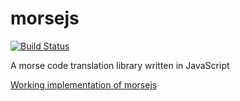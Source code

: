# morsejs

[![Build Status](https://travis-ci.org/zero298/morsejs.svg?branch=master)](https://travis-ci.org/zero298/morsejs)

A morse code translation library written in JavaScript

[Working implementation of morsejs](http://zero298.github.io/morsejs/)

